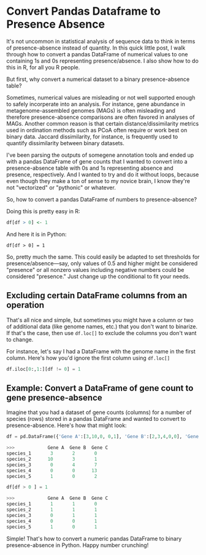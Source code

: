 # Convert Pandas Dataframe to Presence Absence


It's not uncommon in statistical analysis of sequence data to think in terms of presence-absence instead of quantity. In this quick little post, I walk through how to convert a pandas DataFrame of numerical values to one containing 1s and 0s representing presence/absence. I also show how to do this in R, for all you R people.

<!--more-->

But first, why convert a numerical dataset to a binary presence-absence table?

Sometimes, numerical values are misleading or not well supported enough to safely incorperate into an analysis. For instance, gene abundance in metagenome-assembled genomes (MAGs) is often misleading and therefore presence-absence comparisons are often favored in analyses of MAGs. Another common reason is that certain distance/dissimilarity metrics used in ordination methods such as PCoA often require or work best on binary data. Jaccard dissimilarity, for instance, is frequently used to quantify dissimilarity between binary datasets. 

I've been parsing the outputs of somegene annotation tools and ended up with a pandas DataFrame of gene counts that I wanted to convert into a presence-absence table with 0s and 1s representing absence and presence, respectively. And I wanted to try and do it without loops, because even though they make a ton of sense to my novice brain, I know they're not "vectorized" or "pythonic" or whatever.

So, how to convert a pandas DataFrame of numbers to presence-absence?

Doing this is pretty easy in R:

```R
df[df > 0] <- 1 
```

And here it is in Python:

```
df[df > 0] = 1
```

So, pretty much the same. This could easily be adapted to set thresholds for presence/absence—say, only values of 0.5 and higher might be considered "presence" or all nonzero values including negative numbers could be considered "presence." Just change up the conditional to fit your needs.

## Excluding certain DataFrame columns from an operation

That's all nice and simple, but sometimes you might have a column or two of additional data (like genome names, etc.) that you don't want to binarize. If that's the case, then use `df.loc[]` to exclude the columns you don't want to change. 

For instance, let's say I had a DataFrame with the genome name in the first column. Here's how you'd ignore the first column using `df.loc[]`

```python
df.iloc[0:,1:][df != 0] = 1
```

## Example: Convert a DataFrame of gene count to gene presence-absence

Imagine that you had a dataset of gene counts (columns) for a number of species (rows) stored in a pandas DataFrame and wanted to convert to presence-absence. Here's how that might look:

```python
df = pd.DataFrame({'Gene A':[3,10,0, 0,1], 'Gene B':[2,3,4,0,0], 'Gene C':[0,1,7,13,2]},index=['species_1', 'species_2', 'species_3', 'species_4', 'species_5'])

>>>            Gene A  Gene B  Gene C
species_1       3       2       0
species_2      10       3       1
species_3       0       4       7
species_4       0       0      13
species_5       1       0       2

df[df > 0 ] = 1

>>>            Gene A  Gene B  Gene C
species_1       1       1       0
species_2       1       1       1
species_3       0       1       1
species_4       0       0       1
species_5       1       0       1

```

Simple! That's how to convert a numeric pandas DataFrame to binary presence-absence in Python. Happy number crunching!

